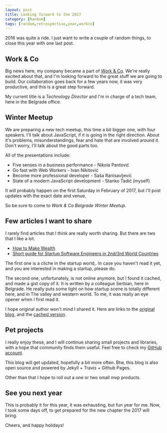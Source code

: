 ```yaml
---
layout: post
title: Looking forward to the 2017
category: [Random]
tags: [random,retrospective,year,workco]
---
```


2016 was quite a ride.
I just want to write a couple of random things,
to close this year with one last post.

## Work & Co

Big news here, my company became a part of [Work & Co](http://work.co).
We're really excited about that, and I'm looking forward to the great stuff we are going to build.
Our collaboration goes back for a few years now, it was very productive,
and this is a great step forward.

My current title is a *Technology Director* and I'm in charge of a tech team,
here in the Belgrade office.

<!--more-->

## Winter Meetup

We are preparing a new tech meetup, this time a bit bigger one,
with four speakers. I'll talk about JavaScript, if it is going in the right direction.
About it's problems, misunderstandings, fear and hate that are involved around it.
Don't worry, I'll talk about the good parts too.

All of the presentations include:

* Five senses in a business performance - Nikola Pantović
* Go fast with Web Workers - Ivan Nikitović
* Become more professional developer - Saša Ranisavljević
* State of a modern JavaScript development - Stanko Tadić (myself)

It will probably happen on the first Saturday in February of 2017,
but I'll post updates with the exact date and venue.

So be sure to come to *Work & Co Belgrade Winter Meetup*.


## Few articles I want to share

I rarely find articles that I think are really worth sharing.
But there are two that I like a lot.

* [How to Make Wealth](http://paulgraham.com/wealth.html)
* [Short guide for Startup Software Engineers in 2nd/3rd World Countries](https://gist.github.com/Stanko/cb3e287f9ee6b836cdfad5d04a3fb208)

The first one is a cliche in the startup world,.
In case you haven't read it yet, and you are interested in making a startup, please do.

The second one, unfortunately, is not online anymore, but I found it cached,
and made a gist copy of it.
It is written by a colleague Serbian, here in Belgrade.
He really puts some light on how startup scene is totally different here,
and in The valley and western world.
To me, it was really an eye opener when I first read it.

I hope original author won't mind I shared it. Here are links to the [original blog](http://blog.prng.org/2010/short-guide-startup/),
and the [cached version](http://web.archive.org/web/20150718230004/http://blog.prng.org/2010/short-guide-startup/).

## Pet projects

I really enjoy these, and I will continue sharing small projects and libraries,
with a hope that community finds them useful.
Feel free to check my [GitHub account](https://github.com/Stanko).

This blog will get updated, hopefully a bit more often.
Btw, this blog is also open source and powered by Jekyll + Travis + Github Pages.

Other than that I hope to roll out a one or two small mvp products.

## See you next year

This is probably it for this year, it was exhausting, but fun year for me.
Now, I took some days off, to get prepared for the new chapter the 2017 will bring.

Cheers, and happy holidays!
